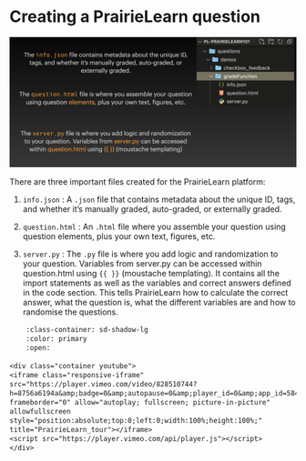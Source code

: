 # Creating a PrairieLearn question

<img src="pl_images/pl_create_question.png">

There are three important files created for the PrairieLearn platform:

1. `info.json` : A `.json` file that contains metadata about the unique ID, tags, and whether it’s manually graded, auto-graded, or externally graded.

2. `question.html` : An `.html` file where you assemble your question using question elements, plus your own text, figures, etc.

3. `server.py` : The `.py` file is where you add logic and randomization to your question. Variables from server.py can be accessed within question.html using `{{ }}` (moustache templating). It contains all the import statements as well as the variables and correct answers defined in the code section. This tells PrairieLearn how to calculate the correct answer, what the question is, what the different variables are and how to randomise the questions.

```{dropdown} Structure of PrairieLearn and Creating a Question
    :class-container: sd-shadow-lg
    :color: primary
    :open:

<div class="container youtube">
<iframe class="responsive-iframe" src="https://player.vimeo.com/video/828510744?h=8756a6194a&amp;badge=0&amp;autopause=0&amp;player_id=0&amp;app_id=58479" frameborder="0" allow="autoplay; fullscreen; picture-in-picture" allowfullscreen style="position:absolute;top:0;left:0;width:100%;height:100%;" title="PrairieLearn_tour"></iframe>
<script src="https://player.vimeo.com/api/player.js"></script>
</div>
```